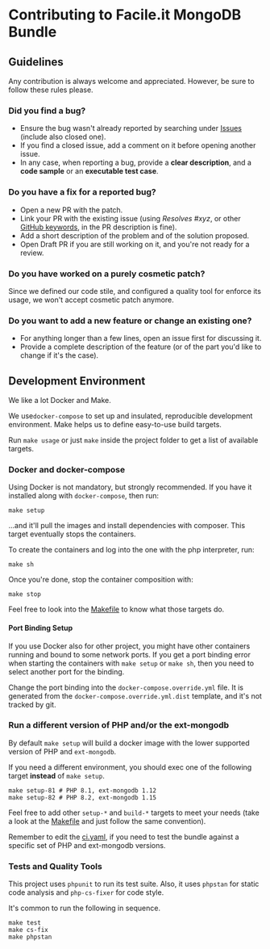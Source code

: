 # Contributing to Facile.it MongoDB Bundle

## Guidelines

Any contribution is always welcome and appreciated.
However, be sure to follow these rules please.

### Did you find a bug?

- Ensure the bug wasn't already reported by searching under [Issues] (include also closed one).
- If you find a closed issue, add a comment on it before opening another issue.
- In any case, when reporting a bug, provide a **clear description**, and a **code sample** or an **executable test case**. 

[Issues]: (https://github.com/facile-it/mongodb-bundle/issues)

### Do you have a fix for a reported bug?

- Open a new PR with the patch.
- Link your PR with the existing issue (using *Resolves #xyz*, or other [GitHub keywords], in the PR description is fine).
- Add a short description of the problem and of the solution proposed.
- Open Draft PR if you are still working on it, and you're not ready for a review.

[GitHub keywords]: https://docs.github.com/en/issues/tracking-your-work-with-issues/creating-issues/linking-a-pull-request-to-an-issue?utm_campaign=Front%2BEnd%2BDev%2BWeekly&utm_medium=web&utm_source=Front_End_Dev_Weekly_33#linking-a-pull-request-to-an-issue-using-a-keyword

### Do you have worked on a purely cosmetic patch?

Since we defined our code stile, and configured a quality tool for enforce its usage, we won't accept cosmetic patch anymore.

### Do you want to add a new feature or change an existing one?

- For anything longer than a few lines, open an issue first for discussing it.
- Provide a complete description of the feature (or of the part you'd like to change if it's the case).

## Development Environment

We like a lot Docker and Make.

We use`docker-compose` to set up and insulated, reproducible development environment.
Make helps us to define easy-to-use build targets.

Run `make usage` or just `make` inside the project folder to get a list of available targets.

### Docker and docker-compose

Using Docker is not mandatory, but strongly recommended.
If you have it installed along with `docker-compose`, then run:

    make setup

...and it'll pull the images and install dependencies with composer.
This target eventually stops the containers.

To create the containers and log into the one with the php interpreter, run:

    make sh

Once you're done, stop the container composition with:

    make stop

Feel free to look into the [Makefile](../Makefile) to know what those targets do.

#### Port Binding Setup

If you use Docker also for other project, you might have other containers running and bound to some network ports.
If you get a port binding error when starting the containers with `make setup` or `make sh`, then you need to select
another port for the binding.

Change the port binding into the `docker-compose.override.yml` file.
It is generated from the `docker-compose.override.yml.dist` template, and it's not tracked by git.

### Run a different version of PHP and/or the ext-mongodb

By default `make setup` will build a docker image with the lower supported version of PHP 
and `ext-mongodb`.

If you need a different environment, you should exec one of the following target **instead** of `make setup`.
    
    make setup-81 # PHP 8.1, ext-mongodb 1.12
    make setup-82 # PHP 8.2, ext-mongodb 1.15

Feel free to add other `setup-*` and `build-*` targets to meet your needs (take a look at the [Makefile](../Makefile) and just follow the same convention).

Remember to edit the [ci.yaml](../.github/workflows/ci.yaml), if you need to test the bundle against
a specific set of PHP and ext-mongodb versions.

### Tests and Quality Tools

This project uses `phpunit` to run its test suite.
Also, it uses `phpstan` for static code analysis and `php-cs-fixer` for code style.

It's common to run the following in sequence.

    make test
    make cs-fix
    make phpstan
